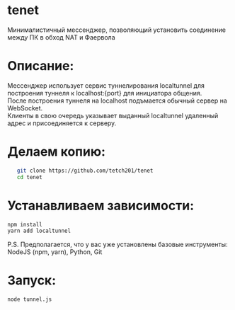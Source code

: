 # tenet
Минималистичный мессенджер, позволяющий установить соединение между ПК в обход NAT и Фаервола  
# Описание:
Мессенджер использует сервис туннелирования localtunnel для построения туннеля к localhost:{port} для инициатора общения.  
После построения туннеля на localhost подъмается обычный сервер на WebSocket.  
Клиенты в свою очередь указывает выданный localtunnel удаленный адрес и присоединяется к серверу.

# Делаем копию:
```bash
   git clone https://github.com/tetch201/tenet
   cd tenet
```
# Устанавливаем зависимости:
```bash
npm install
yarn add localtunnel
```
P.S. Предполагается, что у вас уже установлены базовые инструменты: NodeJS (npm, yarn), Python, Git

# Запуск:
```bash
node tunnel.js
```
